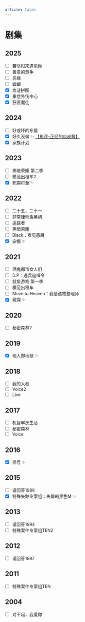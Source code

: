 ```yaml
---
article: false
---
```


# 剧集

## 2025

- [ ] 苦尽柑来遇见你
- [ ] 善意的竞争
- [ ] 恶缘
- [ ] 螳螂 
- [x] 血谜拼图
- [x] 重症外伤中心
- [x] 狂医魔徒

## 2024

- [ ] 好或坏的东载
- [x] 好久没做 ✨ [【影评-正经的瓜皮酱】](https://www.bilibili.com/video/BV1FNtzzhEsd/)
- [x] 家族计划

## 2023

- [ ] 黑暗荣耀 第二季
- [ ] 模范出租车2
- [x] 死期将至 ✨

## 2022

- [ ] 二十五，二十一
- [ ] 非常律师禹英禑
- [ ] 追踪者
- [ ] 黑暗荣耀
- [ ] Black：看见恶魔
- [x] 安娜 ✨

## 2021

- [ ] 酒鬼都市女人们
- [ ] D.P：逃兵追缉令
- [ ] 鱿鱼游戏 第一季
- [ ] 模范出租车
- [ ] Move to Heaven：我是遗物整理师
- [x] 窥探 ✨

## 2020

- [ ] 秘密森林2

## 2019

- [x] 他人即地狱 ✨

## 2018

- [ ] 我的大叔
- [ ] Voice2
- [ ] Live

## 2017

- [ ] 机智牢房生活
- [ ] 秘密森林
- [ ] Voice

## 2016

- [x] 信号 ✨

## 2015

- [ ] 请回答1988
- [x] 特殊失踪专案组：失踪的黑色M ✨

## 2013

- [ ] 请回答1994
- [ ] 特殊案件专案组TEN2

## 2012

- [ ] 请回答1997

## 2011

- [ ] 特殊案件专案组TEN

## 2004

- [ ] 对不起，我爱你
